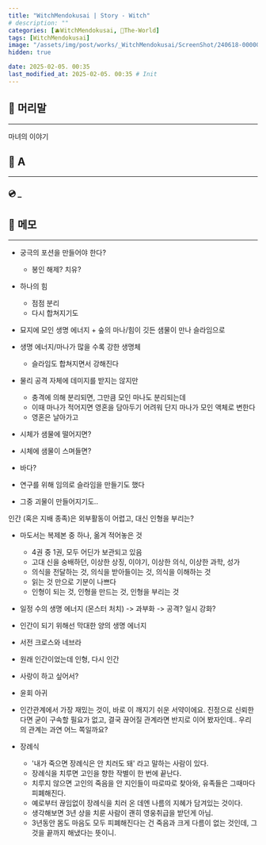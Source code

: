 ```yaml
---
title: "WitchMendokusai | Story - Witch"
# description: ""
categories: [🫐WitchMendokusai, 🥥The-World]
tags: [WitchMendokusai]
image: "/assets/img/post/works/_WitchMendokusai/ScreenShot/240618-000000.png"
hidden: true

date: 2025-02-05. 00:35
last_modified_at: 2025-02-05. 00:35 # Init
---
```


## 📀 머리말

---

마녀의 이야기  

## 📀 A

---

### 💿 _

## 📀 메모

---

- 궁극의 포션을 만들어야 한다?
  - 봉인 해제? 치유?

- 하나의 힘
  - 점점 분리
  - 다시 합쳐지기도

- 묘지에 모인 생명 에너지 + 숲의 마나/힘이 깃든 샘물이 만나 슬라임으로
- 생명 에너지/마나가 많을 수록 강한 생명체
  - 슬라임도 합쳐지면서 강해진다

- 물리 공격 자체에 데미지를 받지는 않지만
  - 충격에 의해 분리되면, 그만큼 모인 마나도 분리되는데
  - 이때 마나가 적어지면 영혼을 담아두기 어려워 단지 마나가 모인 액체로 변한다
  - 영혼은 날아가고

- 시체가 샘물에 떨어지면?
- 시체에 샘물이 스며들면?
- 바다?

- 연구를 위해 임의로 슬라임을 만들기도 했다
- 그중 괴물이 만들어지기도..

인간 (혹은 지배 종족)은 외부활동이 어렵고, 대신 인형을 부리는?  

- 마도서는 복제본 중 하나, 옮겨 적어놓은 것
  - 4권 중 1권, 모두 어딘가 보관되고 있음
  - 고대 신을 숭배하던, 이상한 상징, 이야기, 이상한 의식, 이상한 과학, 성가
  - 의식을 전달하는 것, 의식을 받아들이는 것, 의식을 이해하는 것
  - 읽는 것 만으로 기분이 나쁘다
  - 인형이 되는 것, 인형을 만드는 것, 인형을 부리는 것

- 일정 수의 생명 에너지 (몬스터 처치) -> 과부화 -> 공격? 일시 강화?
- 인간이 되기 위해선 막대한 양의 생명 에너지
- 서전 크로스와 네브라
- 원래 인간이었는데 인형, 다시 인간
- 사랑이 하고 싶어서?
- 윤회 아귀
- 인간관계에서 가장 재밌는 것이, 바로 이 깨지기 쉬운 서약이에요. 진정으로 신뢰한다면 굳이 구속할 필요가 없고, 결국 끊어질 관계라면 반지로 이어 봤자인데.. 우리의 관계는 과연 어느 쪽일까요?

- 장례식
  - '내가 죽으면 장례식은 안 치러도 돼' 라고 말하는 사람이 있다.
  - 장례식을 치루면 고인을 향한 작별이 한 번에 끝난다.
  - 치루지 않으면 고인의 죽음을 안 지인들이 따로따로 찾아와, 유족들은 그때마다 피폐해진다.
  - 예로부터 끊임없이 장례식을 치러 온 데엔 나름의 지혜가 담겨있는 것이다.
  - 생각해보면 3년 상을 치룬 사람이 괜히 영웅취급을 받던게 아님.
  - 3년동안 몸도 마음도 모두 피폐해진다는 건 죽음과 크게 다름이 없는 것인데, 그것을 끝까지 해냈다는 뜻이니.
